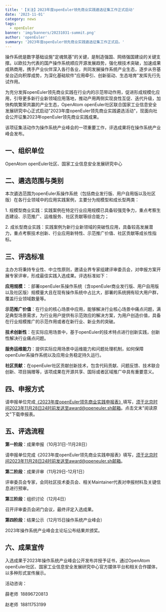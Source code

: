 ```yaml
---
title: '【关注】2023年度openEuler领先商业实践遴选征集工作正式启动'
date: '2023-11-01'
category: news
tags:
  - openEuler
banner: 'img/banners/20231031-summit.png'
author: 'openEuler'
summary: '2023年度openEuler领先商业实践遴选征集工作正式启。'
---
```



操作系统是数字基础设施"定魂筑基"的关键，是制造强国、网络强国建设的关键支撑。以欧拉为代表的国产操作系统顺应开源发展趋势，强化根技术突破，加速成果成熟商用，携手产业伙伴深入各行各业，共同发展操作系统产业生态，逐步从夯基垒台迈向积厚成势，为深化基础软件"应用牵引、创新驱动、生态培育"发挥先行先试作用。

为充分发挥openEuler领先商业实践在行业内的示范带动作用，促进形成规模化应用，引导更多新行业新领域应用落地，推动产用两侧实现良性互促、迭代升级，加快构筑繁荣共赢的产业生态，OpenAtom
openEuler社区联合国家工业信息安全发展研究中心正式启动"2023年度openEuler领先商业实践遴选活动"，现面向社会公开征集2023年openEuler领先商业实践成果。

该项征集活动作为操作系统产业峰会的一项重要工作，评选成果将在操作系统产业峰会发布。

## 一、组织单位

OpenAtom openEuler社区、国家工业信息安全发展研究中心

## 二、遴选范围与类别

本次遴选范围为openEuler系操作系统（包括商业发行版、用户自用版以及社区版）在各行业领域中的应用实践案例，主要分为规模型和成长型两类：

1\.
规模型商业实践：实践案例在特定行业应用规模已具备较强竞争力，重点考察生态建设、示范推广、运维服务、社区贡献等综合能力；

2\.
成长型商业实践：实践案例为新行业新领域的突破性应用，具备较高发展潜力，重点考察技术创新、行业应用新特性、示范推广价值、社区贡献等成长性指标。

## 三、评选标准

主办方将秉持专业性、中立性原则，邀请业界专家组建评审委员会，对申报方案开展专家评审，形成最佳实践入选成果。评选标准如下：

**应用规模：**：部署openEuler系操作系统（含openEuler商业发行版、用户自用版以及社区版）规模量大且在现有操作系统中占比大，部署的系统拥有较大用户群，覆盖行业领域数量等。

**示范推广价值**：在行业的核心场景中应用，能够解决行业核心场景中痛点问题，满足典型场景需求，为行业用户提供有示范效应的解决方案，为用户创造价值，具备在行业规模推广的示范作用或者在新行业、新业务的突破。

**技术创新性**：在实际应用场景中，基于openEuler的技术特点进行创新实践，创新性解决行业痛点问题。

**服务运维能力**：提供实际应用场景中运维能力和问题处理机制，如何保障openEuler系操作系统以及应用业务稳定持久运行。

**社区贡献**：在openEuler社区贡献创新技术，包含代码贡献、问题反馈、技术联合创新、项目捐赠等，该项成果在开源共享、国际或者区域推广中具有重要意义。

## 四、申报方式

请申报单位完成[《2023年度openEuler领先商业实践申报表》](https://pan.baidu.com/share/init?surl=bu2LjLHxbDK2XQbz1Lv0yQ&pwd=1031)填写，须于北京时间2023年11月28日24时前发送至award@openeuler.sh邮箱。点击文末"阅读原文"下载申报表。

## 五、评选流程

**第一阶段**：成果申报（10月31日-11月28日）

请申报单位完成《2023年度openEuler领先商业实践申报表》填写，须于北京时间2023年11月28日24时前发送至award@openeuler.sh邮箱。

**第二阶段**：成果评审（11月29日-12月1日）

评审委员会专家，会同社区技术委员会、相关Maintainer代表对申报材料及关键信息进行预审。

**第三阶段**：组织讨论（12月4日）

召开评审委员会闭门会议，最终评定入选成果。

**第四阶段**：结果公示（12月15日操作系统产业峰会）

2023年操作系统产业峰会主论坛公布结果并颁奖。

## 六、成果宣传

入选成果于2023年操作系统产业峰会公开发布并授予证书，通过OpenAtom
openEuler社区、国家工业信息安全发展研究中心官方媒体平台和相关合作媒体，以多种形式宣传展示。

活动咨询：

薛老师  18896720813

赵老师  18811753199
